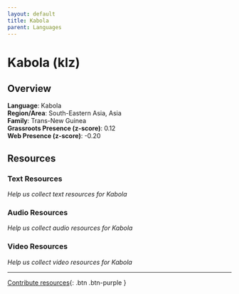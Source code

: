 ```yaml
---
layout: default
title: Kabola
parent: Languages
---
```


# Kabola (klz)

## Overview

**Language**: Kabola  
**Region/Area**: South-Eastern Asia, Asia  
**Family**: Trans-New Guinea  
**Grassroots Presence (z-score)**: 0.12  
**Web Presence (z-score)**: -0.20  

## Resources

### Text Resources
*Help us collect text resources for Kabola*

### Audio Resources
*Help us collect audio resources for Kabola*

### Video Resources
*Help us collect video resources for Kabola*

---

[Contribute resources](https://forms.office.com/e/1SfLJx3u1r){: .btn .btn-purple }
